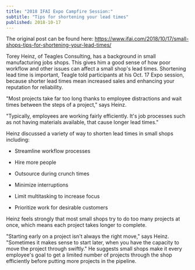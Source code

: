 ```yaml
---
title: "2018 IFAI Expo Campfire Session:"
subtitle: "Tips for shortening your lead times"
published: 2018-10-17
---
```


The original post can be found here: <https://www.ifai.com/2018/10/17/small-shops-tips-for-shortening-your-lead-times/>

Torey Heinz, of Teagles Consulting, has a background in small manufacturing jobs shops. This gives him a good sense of how poor workflow and other issues can affect a small shop's lead times. Shortening lead time is important, Teagle told participants at his Oct. 17 Expo session, because shorter lead times mean increased sales and enhancing your reputation for reliability.

"Most projects take far too long thanks to employee distractions and wait times between the steps of a project," says Heinz.

"Typically, employees are working fairly efficiently. It's job processes such as not having materials available, that cause longer lead times."

Heinz discussed a variety of way to shorten lead times in small shops including:

-   Streamline workflow processes

-   Hire more people

-   Outsource during crunch times

-   Minimize interruptions

-   Limit multitasking to increase focus

-   Prioritize work for desirable customers

Heinz feels strongly that most small shops try to do too many projects at once, which means each project takes longer to complete.

"Starting early on a project isn't always the right move," says Heinz. "Sometimes it makes sense to start later, when you have the capacity to move the project through swiftly." He suggests small shops make it every employee's goal to get a limited number of projects through the shop efficiently before putting more projects in the pipeline.
